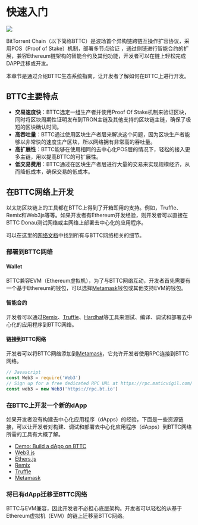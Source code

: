 # 快速入门
![](https://i.imgur.com/HtRntZk.jpg)

BitTorrent Chain（以下简称BTTC）是波场首个异构链跨链互操作扩容协议，采用POS（Proof of Stake）机制，部署多节点验证 ，通过侧链进行智能合约的扩展，兼容Ethereum链架构的智能合约及其他功能，开发者可以在链上轻松完成DAPP迁移或开发。
 
本章节是通过介绍BTTC生态系统指南，让开发者了解如何在BTTC上进行开发。
## BTTC主要特点
* **交易速度快**：BTTC选定一组生产者并使用Proof Of Stake机制来验证区块，同时将区块周期性证明发布到TRON主链及其他支持的区块链主链，确保了极短的区块确认时间。
* **高吞吐量**：BTTC通过使用区块生产者层来解决这个问题，因为区块生产者能够以非常快的速度生产区块，所以网络拥有非常高的吞吐量。
* **高扩展性**：BTTC能够在使用相同的去中心化POS层的情况下，轻松的接入更多主链，用以提高BTTC的可扩展性。
* **低交易费用**：BTTC通过在区块生产者层进行大量的交易来实现规模经济，从而降低成本，确保交易的低成本。

## 在BTTC网络上开发
以太坊区块链上的工具都在BTTC上得到了开箱即用的支持。例如，Truffle、Remix和Web3js等等。如果开发者有Ethereum开发经验，则开发者可以直接在BTTC Donau测试网络或主网络上部署去中心化的应用程序。

可以在这里的[网络文档](https://)中找到所有与BTTC网络相关的细节。
### 部署到BTTC网络
#### Wallet
BTTC兼容EVM（Ethereum虚拟机），为了与BTTC网络互动，开发者首先需要有一个基于Ethereum的钱包，可以选择[Metamask](https://docs.polygon.technology/docs/develop/metamask/overview)钱包或其他支持EVM的钱包。
#### 智能合约
开发者可以通过[Remix](https://docs.polygon.technology/docs/develop/remix)、[Truffle](https://docs.polygon.technology/docs/develop/truffle)、[Hardhat](https://docs.polygon.technology/docs/develop/hardhat)等工具来测试、编译、调试和部署去中心化的应用程序到BTTC网络。
#### 链接到BTTC网络
开发者可以将BTTC网络添加到[Metamask](https://docs.polygon.technology/docs/develop/metamask/overview)，它允许开发者使用RPC连接到BTTC网络。

```js
// Javascript
const Web3 = require('Web3')
// Sign up for a free dedicated RPC URL at https://rpc.maticvigil.com/ or other hosted node providers.
const web3 = new Web3('https://rpc.bt.io')
```

### 在BTTC上开发一个新的dApp
如果开发者没有构建去中心化应用程序（dApps）的经验，下面是一些资源链接，可以让开发者对构建、调试和部署去中心化应用程序（dApps）到BTTC网络所需的工具有大概了解。
* [Demo: Build a dApp on BTTC](https://)
* [Web3.js](https://www.dappuniversity.com/articles/web3-js-intro)
* [Ethers.js](https://docs.ethers.io/v5/)
* [Remix](https://docs.polygon.technology/docs/develop/remix/)
* [Truffle](https://docs.polygon.technology/docs/develop/truffle)
* [Metamask](https://docs.polygon.technology/docs/develop/metamask/overview)
 
### 将已有dApp迁移至BTTC网络
BTTC与EVM兼容，因此开发者不必担心底层架构。开发者可以轻松的从基于Ethereum虚拟机（EVM）的链上迁移至BTTC网络。

